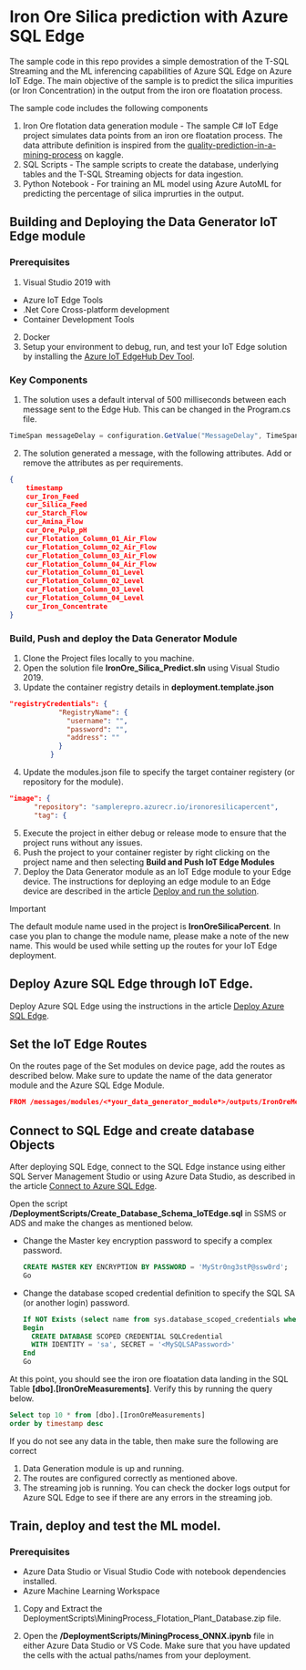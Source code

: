 # Iron Ore Silica prediction with Azure SQL Edge

The sample code in this repo provides a simple demostration of the T-SQL Streaming and the ML inferencing capabilities of Azure SQL Edge on Azure IoT Edge. The main objective of the sample is to predict the silica impurities (or Iron Concentration) in the output from the iron ore floatation process. 

The sample code includes the following components 

1. Iron Ore flotation data generation module - The sample C# IoT Edge project simulates data points from an iron ore floatation process. The data attribute definition is inspired from the [quality-prediction-in-a-mining-process](https://www.kaggle.com/edumagalhaes/quality-prediction-in-a-mining-process) on kaggle.
2. SQL Scripts - The sample scripts to create the database, underlying tables and the T-SQL Streaming objects for data ingestion. 
3. Python Notebook - For training an ML model using Azure AutoML for predicting the percentage of silica imprurties in the output. 

## Building and Deploying the Data Generator IoT Edge module

### Prerequisites 

1. Visual Studio 2019 with 
  - Azure IoT Edge Tools
  - .Net Core Cross-platform development 
  - Container Development Tools
2. Docker
3. Setup your environment to debug, run, and test your IoT Edge solution by installing the [Azure IoT EdgeHub Dev Tool](https://pypi.org/project/iotedgehubdev/).

### Key Components

1. The solution uses a default interval of 500 milliseconds between each message sent to the Edge Hub. This can be changed in the Program.cs file. 
```csharp
TimeSpan messageDelay = configuration.GetValue("MessageDelay", TimeSpan.FromMilliseconds(500));
```

2. The solution generated a message, with the following attributes. Add or remove the attributes as per requirements. 
```json
{
    timestamp 
    cur_Iron_Feed
    cur_Silica_Feed 
    cur_Starch_Flow 
    cur_Amina_Flow 
    cur_Ore_Pulp_pH
    cur_Flotation_Column_01_Air_Flow
    cur_Flotation_Column_02_Air_Flow
    cur_Flotation_Column_03_Air_Flow
    cur_Flotation_Column_04_Air_Flow
    cur_Flotation_Column_01_Level
    cur_Flotation_Column_02_Level
    cur_Flotation_Column_03_Level
    cur_Flotation_Column_04_Level
    cur_Iron_Concentrate
}
```

### Build, Push and deploy the Data Generator Module

1. Clone the Project files locally to you machine. 
2. Open the solution file **IronOre_Silica_Predict.sln** using Visual Studio 2019.
3. Update the container registry details in **deployment.template.json**
  ```json
  "registryCredentials": {
              "RegistryName": {
                "username": "",
                "password": "",
                "address": ""
              }
            }
  ```
4. Update the modules.json file to specify the target container registery (or repository for the module).
  ```json
  "image": {
        "repository": "samplerepro.azurecr.io/ironoresilicapercent",
        "tag": {

  ```
5. Execute the project in either debug or release mode to ensure that the project runs without any issues. 
6. Push the project to your container register by right clicking on the project name and then selecting **Build and Push IoT Edge Modules**
7. Deploy the Data Generator module as an IoT Edge module to your Edge device. The instructions for deploying an edge module to an Edge device are described in the article [Deploy and run the solution](https://docs.microsoft.com/azure/iot-edge/tutorial-csharp-module#deploy-and-run-the-solution). 

> [!IMPORTANT]
> The default module name used in the project is **IronOreSilicaPercent**. In case you plan to change the module name, please make a note of the new name. This would be used while setting up the routes for your IoT Edge deployment. 


## Deploy Azure SQL Edge through IoT Edge. 

Deploy Azure SQL Edge using the instructions in the article [Deploy Azure SQL Edge](https://docs.microsoft.com/azure/azure-sql-edge/deploy-portal). 

## Set the IoT Edge Routes

On the routes page of the Set modules on device page, add the routes as described below. Make sure to update the name of the data generator module and the Azure SQL Edge Module.

```json
FROM /messages/modules/<*your_data_generator_module*>/outputs/IronOreMeasures INTO BrokeredEndpoint("/modules/<*your_azure_sql_edge_module*>/inputs/IronOreMeasures")
```

## Connect to SQL Edge and create database Objects

After deploying SQL Edge, connect to the SQL Edge instance using either SQL Server Management Studio or using Azure Data Studio, as described in the article [Connect to Azure SQL Edge](https://docs.microsoft.com/azure/azure-sql-edge/connect). 

Open the script **/DeploymentScripts/Create_Database_Schema_IoTEdge.sql** in SSMS or ADS and make the changes as mentioned below. 

- Change the Master key encryption password to specify a complex password. 
  ```sql
  CREATE MASTER KEY ENCRYPTION BY PASSWORD = 'MyStr0ng3stP@ssw0rd';
  Go
  ```
- Change the database scoped credential definition to specify the SQL SA (or another login) password. 
  ```sql
  If NOT Exists (select name from sys.database_scoped_credentials where name = 'SQLCredential')
  Begin
    CREATE DATABASE SCOPED CREDENTIAL SQLCredential
    WITH IDENTITY = 'sa', SECRET = '<MySQLSAPassword>'
  End 
  Go
  ```

At this point, you should see the iron ore floatation data landing in the SQL Table **[dbo].[IronOreMeasurements]**. Verify this by running the query below. 
```sql
Select top 10 * from [dbo].[IronOreMeasurements]
order by timestamp desc
```

If you do not see any data in the table, then make sure the following are correct
1. Data Generation module is up and running.
2. The routes are configured correctly as mentioned above. 
3. The streaming job is running. You can check the docker logs output for Azure SQL Edge to see if there are any errors in the streaming job.

## Train, deploy and test the ML model. 

### Prerequisites 

- Azure Data Studio or Visual Studio Code with notebook dependencies installed.
- Azure Machine Learning Workspace

1. Copy and Extract the DeploymentScripts\MiningProcess_Flotation_Plant_Database.zip file.

2. Open the **/DeploymentScripts/MiningProcess_ONNX.ipynb** file in either Azure Data Studio or VS Code. Make sure that you have updated the cells with the actual paths/names from your deployment. 








